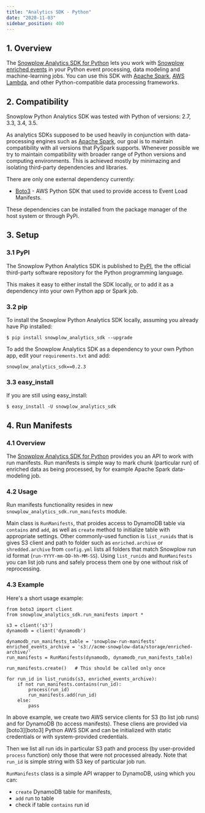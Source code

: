 ```yaml
---
title: "Analytics SDK - Python"
date: "2020-11-03"
sidebar_position: 400
---
```


## 1\. Overview

The [Snowplow Analytics SDK for Python](https://github.com/snowplow/snowplow-python-analytics-sdk) lets you work with [Snowplow enriched events](/docs/understanding-your-pipeline/canonical-event/index.md) in your Python event processing, data modeling and machine-learning jobs. You can use this SDK with [Apache Spark](http://spark.apache.org/), [AWS Lambda](https://aws.amazon.com/lambda/), and other Python-compatible data processing frameworks.

## 2\. Compatibility

Snowplow Python Analytics SDK was tested with Python of versions: 2.7, 3.3, 3.4, 3.5.

As analytics SDKs supposed to be used heavily in conjunction with data-processing engines such as [Apache Spark](http://spark.apache.org/), our goal is to maintain compatibility with all versions that PySpark supports. Whenever possible we try to maintain compatibility with broader range of Python versions and computing environments. This is achieved mostly by minimazing and isolating third-party dependencies and libraries.

There are only one external dependency currently:

- [Boto3](https://aws.amazon.com/sdk-for-python/) - AWS Python SDK that used to provide access to Event Load Manifests.

These dependencies can be installed from the package manager of the host system or through PyPi.

## 3\. Setup

### [](https://github.com/snowplow/snowplow/wiki/Python-Analytics-SDK-setup#31-pypi)3.1 PyPI

The Snowplow Python Analytics SDK is published to [PyPI](https://pypi.python.org/), the the official third-party software repository for the Python programming language.

This makes it easy to either install the SDK locally, or to add it as a dependency into your own Python app or Spark job.

### [](https://github.com/snowplow/snowplow/wiki/Python-Analytics-SDK-setup#32-pip)3.2 pip

To install the Snowplow Python Analytics SDK locally, assuming you already have Pip installed:

```
$ pip install snowplow_analytics_sdk --upgrade
```

To add the Snowplow Analytics SDK as a dependency to your own Python app, edit your `requirements.txt` and add:

```
snowplow_analytics_sdk==0.2.3
```

### 3.3 easy\_install

If you are still using easy\_install:

```
$ easy_install -U snowplow_analytics_sdk
```

## 4\. Run Manifests

### 4.1 Overview

The [Snowplow Analytics SDK for Python](https://github.com/snowplow/snowplow-python-analytics-sdk) provides you an API to work with run manifests. Run manifests is simple way to mark chunk (particular run) of enriched data as being processed, by for example Apache Spark data-modeling job.

### 4.2 Usage

Run manifests functionality resides in new `snowplow_analytics_sdk.run_manifests` module.

Main class is `RunManifests`, that proides access to DynamoDB table via `contains` and `add`, as well as `create` method to initialize table with appropriate settings. Other commonly-used function is `list_runids` that is gives S3 client and path to folder such as `enriched.archive` or `shredded.archive` from `config.yml` lists all folders that match Snowplow run id format (`run-YYYY-mm-DD-hh-MM-SS`). Using `list_runids` and `RunManifests` you can list job runs and safely process them one by one without risk of reprocessing.

### 4.3 Example

Here's a short usage example:

```
from boto3 import client
from snowplow_analytics_sdk.run_manifests import *

s3 = client('s3')
dynamodb = client('dynamodb')

dynamodb_run_manifests_table = 'snowplow-run-manifests'
enriched_events_archive = 's3://acme-snowplow-data/storage/enriched-archive/'
run_manifests = RunManifests(dynamodb, dynamodb_run_manifests_table)

run_manifests.create()   # This should be called only once

for run_id in list_runids(s3, enriched_events_archive):
    if not run_manifests.contains(run_id):
        process(run_id)
        run_manifests.add(run_id)
    else:
        pass
```

In above example, we create two AWS service clients for S3 (to list job runs) and for DynamoDB (to access manifests). These cliens are provided via \[boto3\]\[boto3\] Python AWS SDK and can be initialized with static credentials or with system-provided credentials.

Then we list all run ids in particular S3 path and process (by user-provided `process` function) only those that were not processed already. Note that `run_id` is simple string with S3 key of particular job run.

`RunManifests` class is a simple API wrapper to DynamoDB, using which you can:

- `create` DynamoDB table for manifests,
- `add` run to table
- check if table `contains` run id
